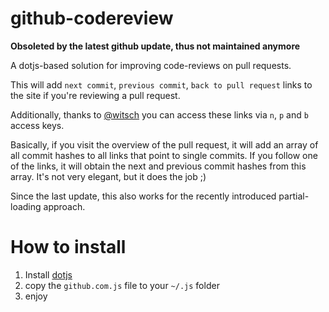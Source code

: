 github-codereview
=================

**Obsoleted by the latest github update, thus not maintained anymore**

A dotjs-based solution for improving code-reviews on pull requests.

This will add ``next commit``, ``previous commit``, ``back to pull request`` links to the site if you're reviewing a pull request. 

Additionally, thanks to [@witsch](http://github.com/witsch) you can access these links via `n`, `p` and `b` access keys.

Basically, if you visit the overview of the pull request, it will add an array of all commit hashes to all links that point to single commits. If you follow one of the links, it will obtain the next and previous commit hashes from this array. It's not very elegant, but it does the job ;)

Since the last update, this also works for the recently introduced partial-loading approach.

How to install
=================

1. Install [dotjs](https://github.com/defunkt/dotjs)
2. copy the ``github.com.js`` file to your ``~/.js`` folder
3. enjoy
